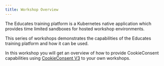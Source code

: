 ```yaml
---
title: Workshop Overview
---
```


The Educates training platform is a Kubernetes native application which provides
time limited sandboxes for hosted workshop environments.

This series of workshops demonstrates the capabilities of the Educates training
platform and how it can be used.

In this workshop you will get an overview of how to provide CookieConsent capabilities using 
[CookieConsent V3](https://cookieconsent.orestbida.com/) to your own workshops.
